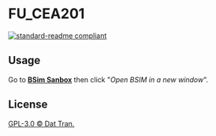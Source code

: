 # FU_CEA201
[![standard-readme compliant](https://img.shields.io/github/followers/trdat?label=Follow&style=social)](https://github.com/trdat)
## Usage
Go to **[BSim Sanbox](https://computationstructures.org/exercises/sandboxes/bsim.html)** then click "*Open BSIM in a new window*".

## License
[GPL-3.0 © Dat Tran.](../LICENSE)

